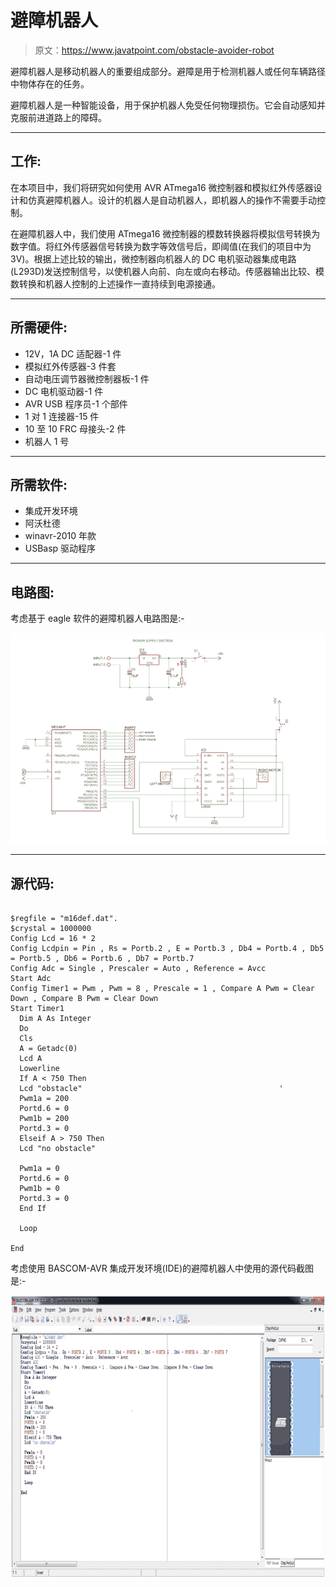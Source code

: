 # 避障机器人

> 原文：<https://www.javatpoint.com/obstacle-avoider-robot>

避障机器人是移动机器人的重要组成部分。避障是用于检测机器人或任何车辆路径中物体存在的任务。

避障机器人是一种智能设备，用于保护机器人免受任何物理损伤。它会自动感知并克服前进道路上的障碍。

* * *

## 工作:

在本项目中，我们将研究如何使用 AVR ATmega16 微控制器和模拟红外传感器设计和仿真避障机器人。设计的机器人是自动机器人，即机器人的操作不需要手动控制。

在避障机器人中，我们使用 ATmega16 微控制器的模数转换器将模拟信号转换为数字值。将红外传感器信号转换为数字等效信号后，即阈值(在我们的项目中为 3V)。根据上述比较的输出，微控制器向机器人的 DC 电机驱动器集成电路(L293D)发送控制信号，以使机器人向前、向左或向右移动。传感器输出比较、模数转换和机器人控制的上述操作一直持续到电源接通。

* * *

## 所需硬件:

*   12V，1A DC 适配器-1 件
*   模拟红外传感器-3 件套
*   自动电压调节器微控制器板-1 件
*   DC 电机驱动器-1 件
*   AVR USB 程序员-1 个部件
*   1 对 1 连接器-15 件
*   10 至 10 FRC 母接头-2 件
*   机器人 1 号

* * *

## 所需软件:

*   集成开发环境
*   阿沃杜德
*   winavr-2010 年款
*   USBasp 驱动程序

* * *

## 电路图:

考虑基于 eagle 软件的避障机器人电路图是:-

![Circuit diagram](img/601a9964e3ef70edd8cb68c81367d131.png)

* * *

## 源代码:

```

$regfile = "m16def.dat".
$crystal = 1000000
Config Lcd = 16 * 2
Config Lcdpin = Pin , Rs = Portb.2 , E = Portb.3 , Db4 = Portb.4 , Db5 = Portb.5 , Db6 = Portb.6 , Db7 = Portb.7
Config Adc = Single , Prescaler = Auto , Reference = Avcc
Start Adc
Config Timer1 = Pwm , Pwm = 8 , Prescale = 1 , Compare A Pwm = Clear Down , Compare B Pwm = Clear Down
Start Timer1
  Dim A As Integer
  Do
  Cls
  A = Getadc(0)
  Lcd A
  Lowerline
  If A < 750 Then
  Lcd "obstacle"                                            '
  Pwm1a = 200
  Portd.6 = 0
  Pwm1b = 200
  Portd.3 = 0
  Elseif A > 750 Then
  Lcd "no obstacle"

  Pwm1a = 0
  Portd.6 = 0
  Pwm1b = 0
  Portd.3 = 0
  End If

  Loop

End

```

考虑使用 BASCOM-AVR 集成开发环境(IDE)的避障机器人中使用的源代码截图是:-

![Circuit diagram2](img/558af1d2170fd6b4ec5a003e7425c405.png)